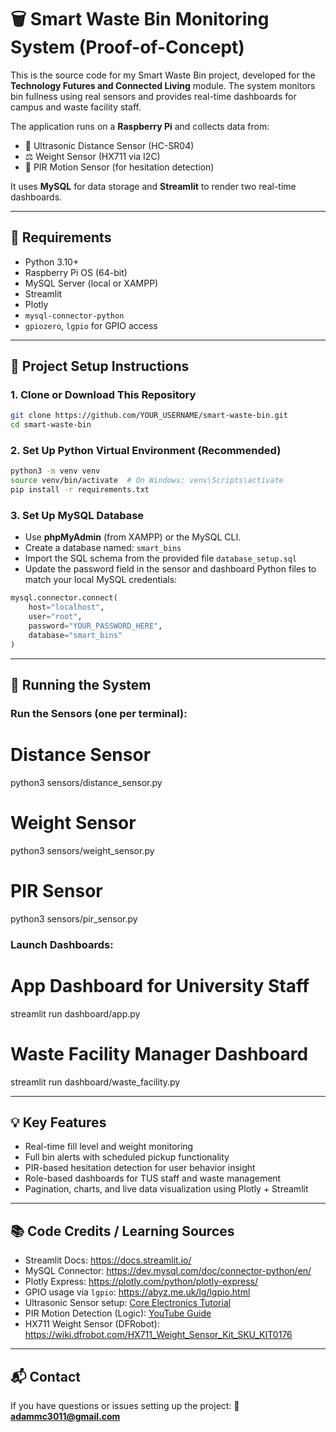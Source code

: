 # 🗑️ Smart Waste Bin Monitoring System (Proof-of-Concept)

This is the source code for my Smart Waste Bin project, developed for the **Technology Futures and Connected Living** module. The system monitors bin fullness using real sensors and provides real-time dashboards for campus and waste facility staff.

The application runs on a **Raspberry Pi** and collects data from:
- 📏 Ultrasonic Distance Sensor (HC-SR04)
- ⚖️ Weight Sensor (HX711 via I2C)
- 👀 PIR Motion Sensor (for hesitation detection)

It uses **MySQL** for data storage and **Streamlit** to render two real-time dashboards.

---

## 🔧 Requirements
- Python 3.10+
- Raspberry Pi OS (64-bit)
- MySQL Server (local or XAMPP)
- Streamlit
- Plotly
- `mysql-connector-python`
- `gpiozero`, `lgpio` for GPIO access

---

## 📁 Project Setup Instructions

### 1. Clone or Download This Repository

```bash
git clone https://github.com/YOUR_USERNAME/smart-waste-bin.git
cd smart-waste-bin
```

### 2. Set Up Python Virtual Environment (Recommended)

```bash
python3 -m venv venv
source venv/bin/activate  # On Windows: venv\Scripts\activate
pip install -r requirements.txt
```

### 3. Set Up MySQL Database
- Use **phpMyAdmin** (from XAMPP) or the MySQL CLI.
- Create a database named: `smart_bins`
- Import the SQL schema from the provided file `database_setup.sql`
- Update the password field in the sensor and dashboard Python files to match your local MySQL credentials:

```python
mysql.connector.connect(
    host="localhost",
    user="root",
    password="YOUR_PASSWORD_HERE",
    database="smart_bins"
)
```

---

## 🚀 Running the System

### Run the Sensors (one per terminal):

# Distance Sensor
python3 sensors/distance_sensor.py

# Weight Sensor
python3 sensors/weight_sensor.py

# PIR Sensor
python3 sensors/pir_sensor.py

### Launch Dashboards:

# App Dashboard for University Staff
streamlit run dashboard/app.py

# Waste Facility Manager Dashboard
streamlit run dashboard/waste_facility.py

---

## 💡 Key Features
- Real-time fill level and weight monitoring
- Full bin alerts with scheduled pickup functionality
- PIR-based hesitation detection for user behavior insight
- Role-based dashboards for TUS staff and waste management
- Pagination, charts, and live data visualization using Plotly + Streamlit

---

## 📚 Code Credits / Learning Sources
- Streamlit Docs: https://docs.streamlit.io/
- MySQL Connector: https://dev.mysql.com/doc/connector-python/en/
- Plotly Express: https://plotly.com/python/plotly-express/
- GPIO usage via `lgpio`: https://abyz.me.uk/lg/lgpio.html
- Ultrasonic Sensor setup: [Core Electronics Tutorial](https://core-electronics.com.au/tutorials/ultrasonic-distance-sensor-pi.html)
- PIR Motion Detection (Logic): [YouTube Guide](https://www.youtube.com/watch?v=za0Q8ZpWtnQ)
- HX711 Weight Sensor (DFRobot): https://wiki.dfrobot.com/HX711_Weight_Sensor_Kit_SKU_KIT0176

---

## 📬 Contact
If you have questions or issues setting up the project:
📧 **adammc3011@gmail.com**

